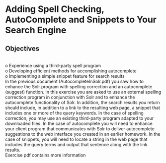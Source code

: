 <h1>Adding Spell Checking, AutoComplete and Snippets to Your Search Engine</h1>
<h2>Objectives</h2>
<br>o Experience using a third-party spell program
<br>o Developing efficient methods for accomplishing autocomplete
<br>o Implementing a simple snippet feature for search results
<br>In the previous document (AutocompleteInSolr.pdf) you saw how to enhance the Solr program with spelling correction and an autocomplete (suggest) function. In this exercise you are asked to use an external spelling correction program in conjunction with Solr and to enhance the autocomplete functionality of Solr. In addition, the search results you return should include, in addition to a link to the resulting web page, a snippet that includes one or more of the query keywords. In the case of spelling correction, you may use an existing third-party program adapted to your downloaded files. In the case of autocomplete you will need to enhance your client program that communicates with Solr to deliver autocomplete suggestions to the web interface you created in an earlier homework. In the case of snippets, you will need to locate a string in the web page that includes the query terms and output that sentence along with the link results.
<br> Exercise pdf contains more information
